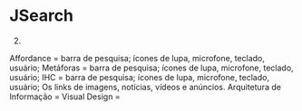 # JSearch

2) 
  Affordance = barra de pesquisa; ícones de lupa, microfone, teclado, usuário;
  Metáforas = barra de pesquisa; ícones de lupa, microfone, teclado, usuário;
  IHC = barra de pesquisa; ícones de lupa, microfone, teclado, usuário; Os links de imagens, notícias, vídeos e anúncios. 
  Arquitetura de Informação = 
  Visual Design = 
